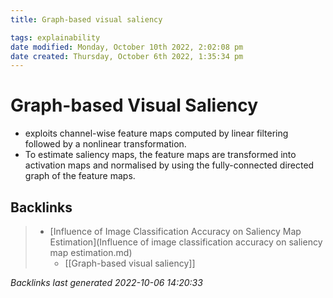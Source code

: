 ```yaml
---
title: Graph-based visual saliency

tags: explainability 
date modified: Monday, October 10th 2022, 2:02:08 pm
date created: Thursday, October 6th 2022, 1:35:34 pm
---
```


# Graph-based Visual Saliency
- exploits channel-wise feature maps computed by linear filtering followed by a nonlinear transformation.
- To estimate saliency maps, the feature maps are transformed into activation maps and normalised by using the fully-connected directed graph of the feature maps.

## Backlinks
> - [Influence of Image Classification Accuracy on Saliency Map Estimation](Influence of image classification accuracy on saliency map estimation.md)
>   - [[Graph-based visual saliency]]

_Backlinks last generated 2022-10-06 14:20:33_
